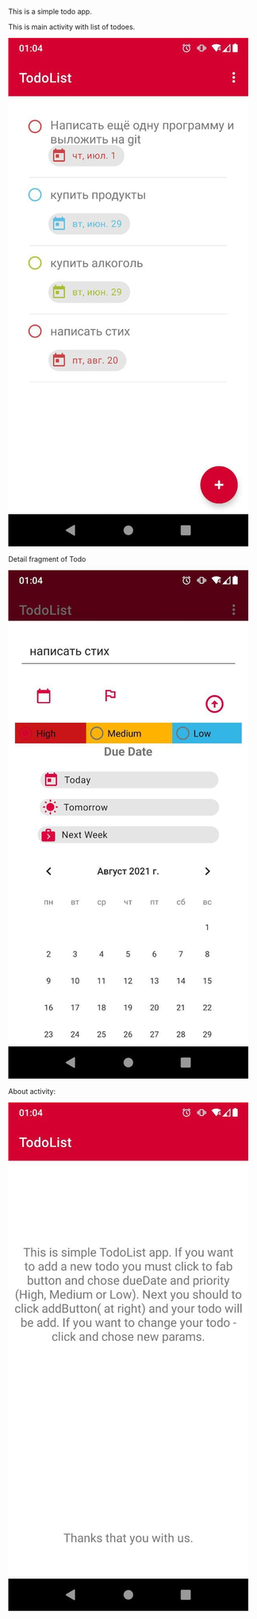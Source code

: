 This is a simple todo app. 


This is main activity with list of todoes.


![Image of MainActivity](mainActivity.jpg)

Detail fragment of Todo



![Image of detailFragment](detailFragment.jpg)

About activity:


![About activity](AboutActivity.jpg)
